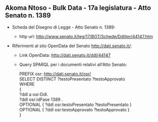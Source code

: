 ## Akoma Ntoso - Bulk Data - 17a legislatura - Atto Senato n. 1389 ##

* Scheda del Disegno di Legge - Atto Senato n. 1389:
	* http url: http://www.senato.it/leg/17/BGT/Schede/Ddliter/44147.htm

* Riferimenti al sito OpenData del Senato http://dati.senato.it/:
	* Link OpenData: http://dati.senato.it/ddl/44147
	* Query SPARQL per i documenti relativi all'Atto Senato:

        PREFIX osr: <http://dati.senato.it/osr/>  
		SELECT DISTINCT ?testoPresentato ?testoApprovato  
		WHERE  
		{  
		    ?ddl a osr:Ddl.  
		    ?ddl osr:idFase 1389 .  
		    OPTIONAL { ?ddl osr:testoPresentato ?testoPresentato }  
		    OPTIONAL { ?ddl osr:testoApprovato ?testoApprovato }  
		}
		